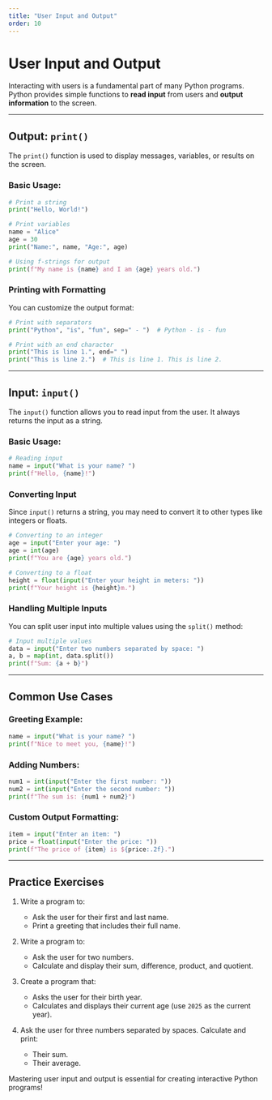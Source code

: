 ```yaml
---
title: "User Input and Output"
order: 10
---
```


# User Input and Output

Interacting with users is a fundamental part of many Python programs. Python provides simple functions to **read input** from users and **output information** to the screen.

---

## Output: `print()`

The `print()` function is used to display messages, variables, or results on the screen.

### Basic Usage:
```python
# Print a string
print("Hello, World!")

# Print variables
name = "Alice"
age = 30
print("Name:", name, "Age:", age)

# Using f-strings for output
print(f"My name is {name} and I am {age} years old.")
```

### Printing with Formatting
You can customize the output format:
```python
# Print with separators
print("Python", "is", "fun", sep=" - ")  # Python - is - fun

# Print with an end character
print("This is line 1.", end=" ")
print("This is line 2.")  # This is line 1. This is line 2.
```

---

## Input: `input()`

The `input()` function allows you to read input from the user. It always returns the input as a string.

### Basic Usage:
```python
# Reading input
name = input("What is your name? ")
print(f"Hello, {name}!")
```

### Converting Input
Since `input()` returns a string, you may need to convert it to other types like integers or floats.

```python
# Converting to an integer
age = input("Enter your age: ")
age = int(age)
print(f"You are {age} years old.")

# Converting to a float
height = float(input("Enter your height in meters: "))
print(f"Your height is {height}m.")
```

### Handling Multiple Inputs
You can split user input into multiple values using the `split()` method:
```python
# Input multiple values
data = input("Enter two numbers separated by space: ")
a, b = map(int, data.split())
print(f"Sum: {a + b}")
```

---

## Common Use Cases

### Greeting Example:
```python
name = input("What is your name? ")
print(f"Nice to meet you, {name}!")
```

### Adding Numbers:
```python
num1 = int(input("Enter the first number: "))
num2 = int(input("Enter the second number: "))
print(f"The sum is: {num1 + num2}")
```

### Custom Output Formatting:
```python
item = input("Enter an item: ")
price = float(input("Enter the price: "))
print(f"The price of {item} is ${price:.2f}.")
```

---

## Practice Exercises

1. Write a program to:
   - Ask the user for their first and last name.
   - Print a greeting that includes their full name.

2. Write a program to:
   - Ask the user for two numbers.
   - Calculate and display their sum, difference, product, and quotient.

3. Create a program that:
   - Asks the user for their birth year.
   - Calculates and displays their current age (use `2025` as the current year).

4. Ask the user for three numbers separated by spaces. Calculate and print:
   - Their sum.
   - Their average.

Mastering user input and output is essential for creating interactive Python programs!
